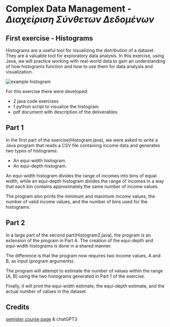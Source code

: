 # Complex Data Management - _Διαχείριση Σύνθετων Δεδομένων_

## First exercise - Histograms

Histograms are a useful tool for visualizing the distribution of a dataset. They are a valuable tool for exploratory data analysis. In this exercise, using Java, we will practice working with real-world data to gain an understanding of how histograms function and how to use them for data analysis and visualization.

![example histogram](https://chartio.com/images/tutorials/charts/histograms/histogram-example-1.png)

For this exercise there were developed:
- 2 java code exercises
- 1 python script to visualize the histogram
- pdf document with description of the deliverables

## Part 1

In the first part of the exercise(Histogram.java), we were asked to write a Java program that reads a CSV file containing income data and generates two types of histograms:

- An equi-width histogram.
- An equi-depth histogram.

An equi-width histogram divides the range of incomes into bins of equal width, while an equi-depth histogram divides the range of incomes in a way that each bin contains approximately the same number of income values.

The program also prints the minimum and maximum income values, the number of valid income values, and the number of bins used for the histograms.

## Part 2

In a large part of the second part(Histogram2.java), the program is an extension of the program in Part A. The creation of the equi-depth and equi-width histograms is done in a shared manner.

The difference is that the program now requires two income values, A and B, as input (program arguments).

The program will attempt to estimate the number of values within the range [A, B] using the two histograms generated in Part 1 of the exercise.

Finally, it will print the equi-width estimate, the equi-depth estimate, and the actual number of values in the dataset.

## Credits

[semister course page](https://www.cse.uoi.gr/course/complex-data-management/?lang=en) & chatGPT3
